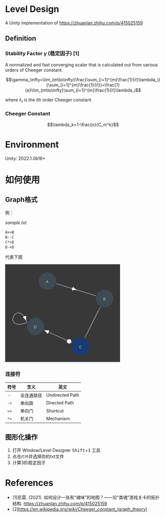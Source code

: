# Level Design

A Unity implementation of https://zhuanlan.zhihu.com/p/415025159

## Definition

### Stability Factor $\gamma$ (稳定因子) [1]

A normalized and fast converging scalar that is calculated out from various orders of Cheeger constant.

$$\gamma_\infty=\lim_{m\to\infty}\frac{\sum_{i=1}^{m}\frac{1}{i!}\lambda_i}{\sum_{i=1}^{m}\frac{1}{i!}}=\frac{1}{e}\lim_{m\to\infty}\sum_{i=1}^{m}\frac{1}{i!}\lambda_i$$

where $\lambda_i$ is the $i$th order Cheeger constant.

### Cheeger Constant

$$\lambda_k=1-\frac{n}{C_m^k}$$

# Environment

Unity: 2022.1.0b16+

# 如何使用

## Graph格式

例：

_sample.txt_

```
A>>B
B--C
C*>D
D->D
```

代表下图

![simple](simple.jpg)

### 连接符

符号|含义|英文
---|---|---
`--`|全连通路径|Undirected Path
`->`|单向路|Directed Path
`>>`|单向门|Shortcut
`*>`|机关门|Mechanism

## 图形化操作

1. 打开 Window/Level Designer <kbd>Shift</kbd>+<kbd>1</kbd> 工具
2. 点击`打开`并选择你的txt文件
3. 计算3阶稳定因子

# References

- [1]尼莫. (2021). 如何设计一张有“魂味”的地图？——论“类魂”游戏关卡的拓扑结构. https://zhuanlan.zhihu.com/p/415025159
- [2]https://en.wikipedia.org/wiki/Cheeger_constant_(graph_theory)
